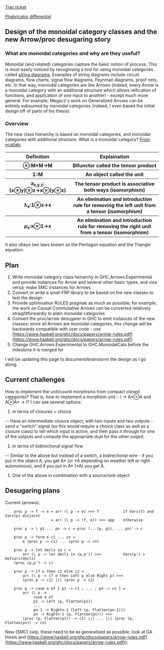 [Trac ticket](https://ghc.haskell.org/trac/ghc/ticket/9596)

[Phabricator differential](https://phabricator.haskell.org/D212)

## Design of the monoidal category classes and the new Arrow/proc desugaring story

### What are monoidal categories and why are they useful?


Monoidal (and related) categories capture the basic notion of *process*. This is most easily noticed by recognising a tool for using monoidal categories called [string diagrams](http://ncatlab.org/nlab/show/string+diagram). Examples of string diagrams include circuit diagrams, flow charts, signal flow diagrams, Feynman diagrams, proof nets, etc. In that way, monoidal categories are like Arrows (indeed, every Arrow is a monoidal category with an additional structure which allows reification of functions, and application of one input to another) - except much more general. For example, Megacz's work on Generalized Arrows can be entirely subsumed by monoidal categories (indeed, I even based the initial design off of parts of his thesis)

### Overview


The new class hierarchy is based on monoidal categories, and monoidal categories with additional structure. What is a monoidal category? [From ncatlab:](http://ncatlab.org/nlab/show/monoidal+category)

<table><tr><th>Definition</th>
<th>Explaination
</th></tr>
<tr><th>⊗:M×M→M</th>
<th>Bifunctor called the tensor product
</th></tr>
<tr><th>1::M</th>
<th>An object called the unit
</th></tr>
<tr><th>a<sub>x,y,z</sub>:(x⊗y)⊗z→x⊗(y⊗z)</th>
<th>The tensor product is associative both ways (isomorphism)
</th></tr>
<tr><th>λ<sub>x</sub>:1⊗x→x</th>
<th>An elimination and introduction rule for removing the left unit from a tensor (isomorphism)
</th></tr>
<tr><th>ρ<sub>x</sub>:x⊗1→x</th>
<th>An elimination and introduction rule for removing the right unit from a tensor (isomorphism)
</th></tr></table>


It also obeys two laws known as the Pentagon equation and the Triangle equation.

## Plan

1. Write monoidal category class heirarchy in GHC.Arrows.Experimental and provide instances for Arrow and several other basic types, and visa versa; make SMC instances for Arrows
1. Convert or write a small FRP library to be based on the new classes to test the design
1. Provide optimisation RULES pragmas as much as possible; for example, the work on Causal Commutative Arrows can be converted relatively straightforwardly to plain monoidal categories
1. Convert the proc/arrow desugarer in GHC to emit instances of the new classes; since all Arrows are monoidal categories, this change will be backwards compatible with user code - use [https://www.haskell.org/ghc/docs/papers/arrow-rules.pdf](https://www.haskell.org/ghc/docs/papers/arrow-rules.pdf)
1. Change GHC.Arrows.Experimental to GHC.MonoidalCats before the milestone it is merged for


I will be updating this page to document/brainstorm the design as I go along.

## Current challenges


How to implement the unit/counit morphisms from compact closed categories? That is, how to implement a morphism unit :: I -\> A\*⊗A and A⊗A\* -\> I? I can see several options:

1. In terms of closures + choice


-- Have an intermediate closure object, with two inputs and two outputs - send a "switch" signal (so this would require a choice class as well as a closure class) to tell which input is active, and then pass it through for one of the outputs and compute the appropriate dual for the other output.

1. In terms of bidirectional signal flow


-- Similar to the above but instead of a switch, a bidirectional wire - if you put in the object A, you get A\* (or \*A depending on weather left or right autonomous), and if you put in A\* (\*A) you get A. 

1. One of the above in combination with a source/sink object

## Desugaring plans


Current (arrows):

```wiki
    proc p -> f -< e = arr (\ p -> e) >>> f           if Vars(f) and Vars(p) disjoint
                     = arr (\ p -> (f, e)) >>> app    otherwise

    proc p -> \ p1 ... pn -> c = proc (...(p, p1), ... pn) -> c

    proc p -> form e c1 ... cn =
        e (proc p -> c1) ... (proc p -> cn)

    proc p -> let decls in c =
        arr (\ p -> let decls in (p,p')) >>>          Vars(p') = Defvars(decls)
	(proc (p,p') -> c)

    proc p -> if e then c1 else c2 =
        arr (\ p -> if e then Left p else Right p) >>>
        (proc p -> c1) ||| (proc p -> c2)

    proc p -> case e of { p1 -> c1 ; ... ; pn -> cn } =
        arr (\ p ->
             case e of
             p1 -> Left (p, Flatten(p1))
             ...
             pn-1 -> Rightn-2 (Left (p, Flatten(pn-1)))
             pn -> Rightn-1 (p, Flatten(pn))) >>>
        (proc (p, Flatten(p1)) -> c1) ||| ... ||| (proc (p, Flatten(pn)) -> cn)
```


New (SMC) (wip, these need to be as generalised as possible; look at GA thesis and [https://www.haskell.org/ghc/docs/papers/arrow-rules.pdf](https://www.haskell.org/ghc/docs/papers/arrow-rules.pdf)):
